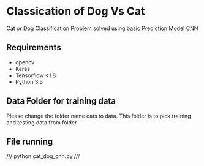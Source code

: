 # Classication of Dog Vs Cat
Cat or Dog Classification Problem solved using basic Prediction Model CNN

## Requirements
* opencv
* Keras
* Tensorflow <1.8
* Python 3.5

## Data Folder for training data
Please change the folder name cats to data. This folder is to pick training and testing data from folder

## File running 
///
python cat_dog_cnn.py
///
